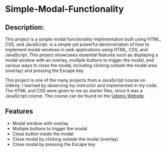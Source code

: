 # Simple-Modal-Functionality
## Description:
This project is a simple modal functionality implimentation built using HTML, CSS, and JavaScript. is a simple yet powerful demonstration of how to implement modal windows in web applications using HTML, CSS, and JavaScript. This project showcases essential features such as displaying a modal window with an overlay, multiple buttons to trigger the modal, and various ways to close the modal, including clicking outside the modal area (overlay) and pressing the Escape key.

This project is one of the many projects from a JavaScript course on Udemy. I learned by observing my instructor and implemented in my code. The HTML and CSS were given to me as starter files, since it was a JavaScript course.
The course can be found on the [Udemy Website](https://www.udemy.com/share/101Wfe/)
## Features

- Modal window with overlay
- Multiple buttons to trigger the modal
- Close button inside the modal
- Close modal by clicking outside the modal (overlay)
- Close modal by pressing the Escape key
